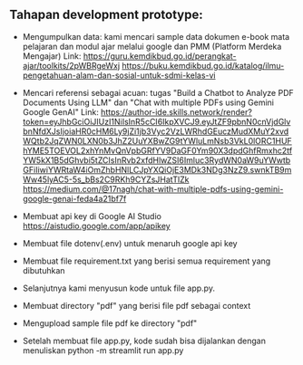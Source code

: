 ## Tahapan development prototype:
- Mengumpulkan data: kami mencari sample data dokumen e-book mata pelajaran dan modul ajar melalui google dan PMM (Platform Merdeka Mengajar)
Link:
https://guru.kemdikbud.go.id/perangkat-ajar/toolkits/2pWBRgeWxj
https://buku.kemdikbud.go.id/katalog/ilmu-pengetahuan-alam-dan-sosial-untuk-sdmi-kelas-vi

- Mencari referensi sebagai acuan: tugas "Build a Chatbot to Analyze PDF Documents Using LLM" dan "Chat with multiple PDFs using Gemini Google GenAI"
Link:
https://author-ide.skills.network/render?token=eyJhbGciOiJIUzI1NiIsInR5cCI6IkpXVCJ9.eyJtZF9pbnN0cnVjdGlvbnNfdXJsIjoiaHR0cHM6Ly9jZi1jb3Vyc2VzLWRhdGEuczMudXMuY2xvdWQtb2JqZWN0LXN0b3JhZ2UuYXBwZG9tYWluLmNsb3VkL0lORC1HUFhYME5TOEVOL2xhYnMvQnVpbGRfYV9DaGF0Ym90X3dpdGhfRmxhc2tfYW5kX1B5dGhvbi5tZCIsInRvb2xfdHlwZSI6Imluc3RydWN0aW9uYWwtbGFiIiwiYWRtaW4iOmZhbHNlLCJpYXQiOjE3MDk3NDg3NzZ9.swnkTB9mWw45lyAC5-5s_bBs2C9RKh9CYZsJHatTlZk
https://medium.com/@17nagh/chat-with-multiple-pdfs-using-gemini-google-genai-feda4a21bf7f

- Membuat api key di Google AI Studio https://aistudio.google.com/app/apikey

- Membuat file dotenv(.env) untuk menaruh google api key

- Membuat file requirement.txt yang berisi semua requirement yang dibutuhkan

- Selanjutnya kami menyusun kode untuk file app.py.

- Membuat directory "pdf" yang berisi file pdf sebagai context

- Mengupload sample file pdf ke directory "pdf" 

- Setelah membuat file app.py, kode sudah bisa dijalankan dengan menuliskan python -m streamlit run app.py


